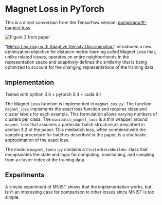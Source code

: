 # Magnet Loss in PyTorch

This is a direct conversion from the Tensorflow version: [pumpikano/tf-magnet-loss](https://github.com/pumpikano/tf-magnet-loss)


![Figure 3 from paper](https://raw.githubusercontent.com/pumpikano/tf-magnet-loss/master/magnet_loss.png)

"[Metric Learning with Adaptive Density Discrimination](http://arxiv.org/pdf/1511.05939v2.pdf)" introduced
a new optimization objective for distance metric learning called Magnet Loss that, unlike related losses,
operates on entire neighborhoods in the representation space and adaptively defines the similarity that is
being optimized to account for the changing representations of the training data.

## Implementation

Tested with python 3.6 + pytorch 0.4 + cuda 9.1

The Magnet Loss function is implemented in `magnet_ops.py`. The function `magnet_loss` implements the exact
loss function and requires class and cluster labels for each example. This formulation allows varying numbers
of clusters per class. The `minibatch_magnet_loss` is a thin wrapper around `magnet_loss` that assumes a
particular batch structure as described in section 3.2 of the paper. This minibatch loss, when combined with
the sampling procedure for batches described in the paper, is a stochastic approximation of the exact loss.

The module `magnet_tools.py` contains a `ClusterBatchBuilder` class that encapsulates the state and logic for
computing, maintaining, and sampling from a cluster index of the training data.

## Experiments

A simple experiment of MNIST shows that the implementation works, but isn't an interesting case for comparison
to other losses since MNIST is too simple.
